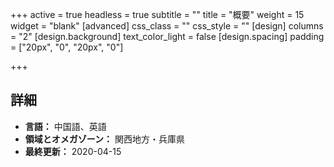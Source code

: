 +++
active = true
headless = true
subtitle = ""
title = "概要"
weight = 15
widget = "blank"
[advanced]
css_class = ""
css_style = ""
[design]
columns = "2"
[design.background]
text_color_light = false
[design.spacing]
padding = ["20px", "0", "20px", "0"]

+++

## 詳細

* **言語：** 中国語、英語
* **領域とオメガゾーン：** 関西地方・兵庫県
* **最終更新：** 2020-04-15
